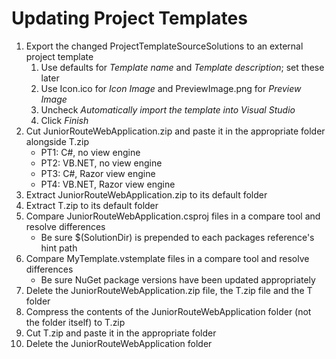 # Updating Project Templates
1. Export the changed ProjectTemplateSourceSolutions to an external project template
	1. Use defaults for _Template name_ and _Template description_; set these later
	2. Use Icon.ico for _Icon Image_ and PreviewImage.png for _Preview Image_
	3. Uncheck _Automatically import the template into Visual Studio_
	4. Click _Finish_
2. Cut JuniorRouteWebApplication.zip and paste it in the appropriate folder alongside T.zip
	* PT1: C#, no view engine
	* PT2: VB.NET, no view engine
	* PT3: C#, Razor view engine
	* PT4: VB.NET, Razor view engine
3. Extract JuniorRouteWebApplication.zip to its default folder
4. Extract T.zip to its default folder
5. Compare JuniorRouteWebApplication.csproj files in a compare tool and resolve differences
	<ul><li>Be sure $(SolutionDir) is prepended to each packages reference's hint path</li></ul>
6. Compare MyTemplate.vstemplate files in a compare tool and resolve differences
	<ul><li>Be sure NuGet package versions have been updated appropriately</li></ul>
7. Delete the JuniorRouteWebApplication.zip file, the T.zip file and the T folder
8. Compress the contents of the JuniorRouteWebApplication folder (not the folder itself) to T.zip
9. Cut T.zip and paste it in the appropriate folder
10. Delete the JuniorRouteWebApplication folder